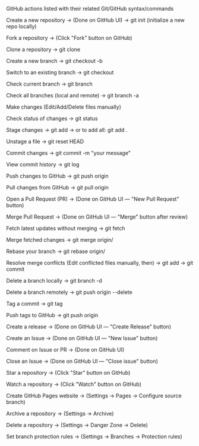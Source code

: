 GitHub actions listed with their related Git/GitHub syntax/commands

Create a new repository
→ (Done on GitHub UI)
→ git init (initialize a new repo locally)

Fork a repository
→ (Click "Fork" button on GitHub)

Clone a repository
→ git clone <repo-url>

Create a new branch
→ git checkout -b <branch-name>

Switch to an existing branch
→ git checkout <branch-name>

Check current branch
→ git branch

Check all branches (local and remote)
→ git branch -a

Make changes
(Edit/Add/Delete files manually)

Check status of changes
→ git status

Stage changes
→ git add <filename>
→ or to add all: git add .

Unstage a file
→ git reset HEAD <filename>

Commit changes
→ git commit -m "your message"

View commit history
→ git log

Push changes to GitHub
→ git push origin <branch-name>

Pull changes from GitHub
→ git pull origin <branch-name>

Open a Pull Request (PR)
→ (Done on GitHub UI — "New Pull Request" button)

Merge Pull Request
→ (Done on GitHub UI — "Merge" button after review)

Fetch latest updates without merging
→ git fetch

Merge fetched changes
→ git merge origin/<branch-name>

Rebase your branch
→ git rebase origin/<branch-name>

Resolve merge conflicts
(Edit conflicted files manually, then)
→ git add <resolved-file>
→ git commit

Delete a branch locally
→ git branch -d <branch-name>

Delete a branch remotely
→ git push origin --delete <branch-name>

Tag a commit
→ git tag <tag-name>

Push tags to GitHub
→ git push origin <tag-name>

Create a release
→ (Done on GitHub UI — "Create Release" button)

Create an Issue
→ (Done on GitHub UI — "New Issue" button)

Comment on Issue or PR
→ (Done on GitHub UI)

Close an Issue
→ (Done on GitHub UI — "Close issue" button)

Star a repository
→ (Click "Star" button on GitHub)

Watch a repository
→ (Click "Watch" button on GitHub)

Create GitHub Pages website
→ (Settings → Pages → Configure source branch)

Archive a repository
→ (Settings → Archive)

Delete a repository
→ (Settings → Danger Zone → Delete)

Set branch protection rules
→ (Settings → Branches → Protection rules)

